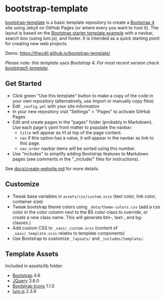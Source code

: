 # bootstrap-template

[bootstrap-template](https://github.com/thecdil/bootstrap-template) is a basic template repository to create a [Bootstrap 4](https://getbootstrap.com/) site using Jekyll on GitHub Pages (or where every you want to host it). 
The layout is based on the [Bootstrap starter template example](https://getbootstrap.com/docs/4.6/examples/) with a navbar, search box (using lunr.js), and footer.
It is intended as a quick starting point for creating new web projects.

Demo: <https://thecdil.github.io/bootstrap-template/>

*Please note: this template uses Bootstrap 4. For most recent version check [bootstrap5-template](https://github.com/thecdil/bootstrap5-template).*

## Get Started 

- Click green "Use this template" button to make a copy of the code in your own repository (alternatively, use Import or manually copy files)
- Edit `_config.yml` with your site information
- In your new repository visit "Settings" > "Pages" to activate GitHub Pages
- Edit and create pages in the "pages" folder (probably in Markdown). Use each page's yaml front matter to populate the navbar:
    - `title` will appear as h1 at top of the page content.
    - `nav` if this option has a value, it will appear in the navbar as link to this page.
    - `nav_order` navbar items will be sorted using this number. 
- Use "includes" to simplify adding Bootstrap features to Markdown pages (see comments in the "_include/" files for instructions).

See [docs/create-website.md](https://github.com/thecdil/bootstrap-template/blob/main/docs/create-website.md) for more details.

## Customize 

- Tweak base variables in `assets/css/custom.scss` (text color, link color, container size)
- Tweak bootstrap theme colors using `_data/theme-colors.csv` (add a css color in the color column next to the BS color-class to override, or create a new class name. This will generate btn-, text-, and bg- classes.)
- Add custom CSS to `_sass/_custom.scss` (content of `_sass/_template.scss` relates to template components)
- Use Bootstrap to customize `_layouts/` and `_includes/template/`.

## Template Assets

Included in assets/lib folder:

- [Bootstrap](https://getbootstrap.com/docs/4.6/getting-started/introduction/) 4.6
- [JQuery](https://jquery.com/) 3.6.0
- [Bootstrap Icons](https://icons.getbootstrap.com/) 1.1.0
- [lunr.js](https://lunrjs.com/) 2.3.9
